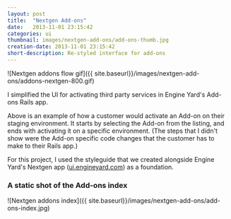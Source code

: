 ```yaml
---
layout: post
title:  "Nextgen Add-ons"
date:   2013-11-01 23:15:42
categories: ui
thumbnail: images/nextgen-add-ons/add-ons-thumb.jpg
creation-date: 2013-11-01 23:15:42
short-description: Re-styled interface for add-ons
---
```


![Nextgen addons flow gif]({{ site.baseurl}}/images/nextgen-add-ons/addons-nextgen-800.gif)

I simplified the UI for activating third party services in Engine Yard's Add-ons Rails app.

Above is an example of how a customer would activate an Add-on on their
staging environment. It starts by selecting the Add-on from the listing, and ends with
activating it on a specific environment. (The steps that I didn't show
were the Add-on specific code changes that the customer has to make to their Rails app.)

For this project, I used the styleguide that we created alongside Engine Yard's Nextgen app ([ui.engineyard.com](https://ui.engineyard.com)) as a foundation.

### A static shot of the Add-ons index

![Nextgen addons index]({{ site.baseurl}}/images/nextgen-add-ons/add-ons-index.jpg)
<!--
I also did some styling to the admin interface that our partners use to manage their integration.

![Add-ons partner portal](/images/nextgen-add-ons/partner-portal.jpg)
-->

